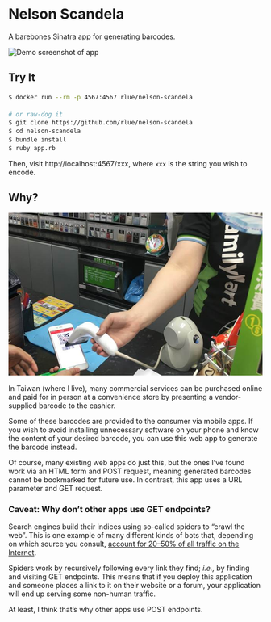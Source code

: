Nelson Scandela
===============

A barebones Sinatra app for generating barcodes.

![Demo screenshot of
app](https://raw.githubusercontent.com/rlue/i/master/nelson-scandela/screenshot.png)

Try It
------

```sh
$ docker run --rm -p 4567:4567 rlue/nelson-scandela

# or raw-dog it
$ git clone https://github.com/rlue/nelson-scandela
$ cd nelson-scandela
$ bundle install
$ ruby app.rb
```

Then, visit http://localhost:4567/xxx, where `xxx` is the string you wish to
encode.

Why?
----

![Barcode checkout at Family Mart convenience store](https://raw.githubusercontent.com/rlue/i/master/nelson-scandela/family_mart_checkout.jpg)

In Taiwan (where I live), many commercial services can be purchased online and
paid for in person at a convenience store by presenting a vendor-supplied
barcode to the cashier.

Some of these barcodes are provided to the consumer via mobile apps. If you
wish to avoid installing unnecessary software on your phone and know the
content of your desired barcode, you can use this web app to generate the
barcode instead.

Of course, many existing web apps do just this, but the ones I’ve found work
via an HTML form and POST request, meaning generated barcodes cannot be
bookmarked for future use. In contrast, this app uses a URL parameter and GET
request.

### Caveat: Why don’t other apps use GET endpoints?

Search engines build their indices using so-called spiders to “crawl the web”.
This is one example of many different kinds of bots that, depending on which
source you consult, [account for 20–50% of all traffic on the
Internet](https://www.google.com/search?q=internet+traffic+percentage+bots).

Spiders work by recursively following every link they find; _i.e.,_ by finding
and visiting GET endpoints. This means that if you deploy this application and
someone places a link to it on their website or a forum, your application will
end up serving some non-human traffic.

At least, I think that’s why other apps use POST endpoints.
